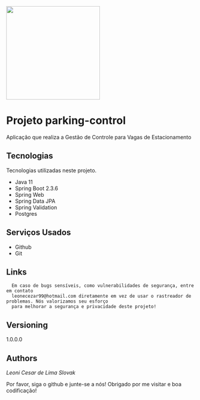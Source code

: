 <img src="https://miro.medium.com/max/700/1*-uckV8DOh3l0bCvqZ73zYg.png" width="250">

# Projeto parking-control
Aplicação que realiza a Gestão de Controle para Vagas de Estacionamento


## Tecnologias

Tecnologias utilizadas neste projeto.

* Java 11
* Spring Boot 2.3.6
* Spring Web
* Spring Data JPA
* Spring Validation
* Postgres


## Serviços Usados

* Github
* Git


## Links
      Em caso de bugs sensíveis, como vulnerabilidades de segurança, entre em contato
      leonecezar99@hotmail.com diretamente em vez de usar o rastreador de problemas. Nós valorizamos seu esforço
      para melhorar a segurança e privacidade deste projeto!

  ## Versioning

  1.0.0.0


  ## Authors

  *Leoni Cesar de Lima Slovak*

  Por favor, siga o github e junte-se a nós!
  Obrigado por me visitar e boa codificação!
